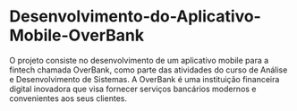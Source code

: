 # Desenvolvimento-do-Aplicativo-Mobile-OverBank
 O projeto consiste no desenvolvimento de um aplicativo mobile para a fintech chamada OverBank, como parte das atividades do curso de Análise e Desenvolvimento de Sistemas. A OverBank é uma instituição financeira digital inovadora que visa fornecer serviços bancários modernos e convenientes aos seus clientes.
